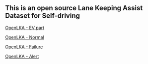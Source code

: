 ## This is an open source Lane Keeping Assist Dataset for Self-driving

[OpenLKA - EV part](https://www.dropbox.com/scl/fo/z3iyagi4g04b1yn6pnylk/ALum3lMAZHpiJFNa7fxzfmM?rlkey=z3zdr7ohyanugctpoosmtwncl&st=gx94h8x4&dl=0)

[OpenLKA - Normal](https://www.dropbox.com/scl/fo/2xoy6kwb3byedk12phadm/AK6YtCpBc-C-eezVT2ZDbWc?rlkey=qbbfbwaqve0ymk90bu6e8kg4n&st=gfoh9u8g&dl=0)

[OpenLKA - Failure](https://www.dropbox.com/scl/fo/ja3m1cdqd5kpm68kuarg4/AJJet0tCMThkzmmYwsIgpL4?rlkey=zkkb1zadhw9gr3ayz5a4wik67&st=csdgtcgp&dl=0)

[OpenLKA - Alert](https://www.dropbox.com/scl/fo/jv5aj0qb1w6qzrd3vum4w/ALa0HR32eQM0Bg--hDf-GzQ?rlkey=tey9v0k1r22xo5thrj7qb15qh&st=ydov8gth&dl=0)

